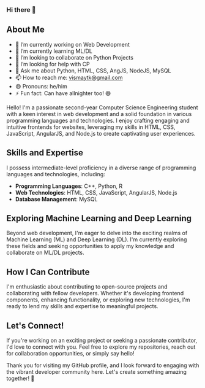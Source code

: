 ### Hi there 👋

## About Me

- 🔭 I’m currently working on Web Development
- 🌱 I’m currently learning ML/DL
- 👯 I’m looking to collaborate on Python Projects
- 🤔 I’m looking for help with CP
- 💬 Ask me about Python, HTML, CSS, AngJS, NodeJS, MySQL
- 📫 How to reach me: vismaytk@gmail.com
- 😄 Pronouns: he/him
- ⚡ Fun fact: Can have allnighter too! 😄

Hello! I'm a passionate second-year Computer Science Engineering student with a keen interest in web development and a solid foundation in various programming languages and technologies. I enjoy crafting engaging and intuitive frontends for websites, leveraging my skills in HTML, CSS, JavaScript, AngularJS, and Node.js to create captivating user experiences.

## Skills and Expertise

I possess intermediate-level proficiency in a diverse range of programming languages and technologies, including:

- **Programming Languages**: C++, Python, R
- **Web Technologies**: HTML, CSS, JavaScript, AngularJS, Node.js
- **Database Management**: MySQL

## Exploring Machine Learning and Deep Learning

Beyond web development, I'm eager to delve into the exciting realms of Machine Learning (ML) and Deep Learning (DL). I'm currently exploring these fields and seeking opportunities to apply my knowledge and collaborate on ML/DL projects.

## How I Can Contribute

I'm enthusiastic about contributing to open-source projects and collaborating with fellow developers. Whether it's developing frontend components, enhancing functionality, or exploring new technologies, I'm ready to lend my skills and expertise to meaningful projects.

## Let's Connect!

If you're working on an exciting project or seeking a passionate contributor, I'd love to connect with you. Feel free to explore my repositories, reach out for collaboration opportunities, or simply say hello!

Thank you for visiting my GitHub profile, and I look forward to engaging with the vibrant developer community here. Let's create something amazing together! 🚀

